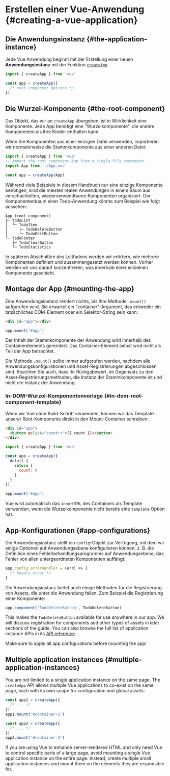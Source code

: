 # Erstellen einer Vue-Anwendung {#creating-a-vue-application}

## Die Anwendungsinstanz {#the-application-instance}

Jede Vue Anwendung beginnt mit der Erstellung einer neuen **Anwendungsinstanz** mit der Funktion [`createApp`](/api/application#createapp).

```js
import { createApp } from 'vue'

const app = createApp({
  /* root component options */
})
```

## Die Wurzel-Komponente {#the-root-component}

Das Objekt, das wir an `createApp` übergeben, ist in Wirklichkeit eine Komponente. Jede App benötigt eine "Wurzelkomponente", die andere Komponenten als ihre Kinder enthalten kann.

Wenn Sie Komponenten aus einer einzigen Datei verwenden, importieren wir normalerweise die Stammkomponente aus einer anderen Datei:

```js
import { createApp } from 'vue'
// import the root component App from a single-file component.
import App from './App.vue'

const app = createApp(App)
```

Während viele Beispiele in diesem Handbuch nur eine einzige Komponente benötigen, sind die meisten realen Anwendungen in einem Baum aus verschachtelten, wiederverwendbaren Komponenten organisiert. Der Komponentenbaum einer Todo-Anwendung könnte zum Beispiel wie folgt aussehen:

```
App (root component)
├─ TodoList
│  └─ TodoItem
│     ├─ TodoDeleteButton
│     └─ TodoEditButton
└─ TodoFooter
   ├─ TodoClearButton
   └─ TodoStatistics
```

In späteren Abschnitten des Leitfadens werden wir erörtern, wie mehrere Komponenten definiert und zusammengesetzt werden können. Vorher werden wir uns darauf konzentrieren, was innerhalb einer einzelnen Komponente geschieht.

## Montage der App {#mounting-the-app}

Eine Anwendungsinstanz rendert nichts, bis ihre Methode `.mount()` aufgerufen wird. Sie erwartet ein "container"-Argument, das entweder ein tatsächliches DOM-Element oder ein Selektor-String sein kann:

```html
<div id="app"></div>
```

```js
app.mount('#app')
```

Der Inhalt der Stammkomponente der Anwendung wird innerhalb des Containerelements gerendert. Das Container-Element selbst wird nicht als Teil der App betrachtet.

Die Methode `.mount()` sollte immer aufgerufen werden, nachdem alle Anwendungskonfigurationen und Asset-Registrierungen abgeschlossen sind. Beachten Sie auch, dass ihr Rückgabewert, im Gegensatz zu den Asset-Registrierungsmethoden, die Instanz der Stammkomponente ist und nicht die Instanz der Anwendung.

### In-DOM-Wurzel-Komponentenvorlage {#in-dom-root-component-template}

Wenn wir Vue ohne Build-Schritt verwenden, können wir das Template unserer Root-Komponente direkt in den Mount-Container schreiben:

```html
<div id="app">
  <button @click="count++">{{ count }}</button>
</div>
```

```js
import { createApp } from 'vue'

const app = createApp({
  data() {
    return {
      count: 0
    }
  }
})

app.mount('#app')
```

Vue wird automatisch das `innerHTML` des Containers als Template verwenden, wenn die Wurzelkomponente nicht bereits eine `template` Option hat.

## App-Konfigurationen {#app-configurations}

Die Anwendungsinstanz stellt ein `config`-Objekt zur Verfügung, mit dem wir einige Optionen auf Anwendungsebene konfigurieren können, z. B. die Definition eines Fehlerbehandlungsprogramms auf Anwendungsebene, das Fehler von allen untergeordneten Komponenten auffängt:

```js
app.config.errorHandler = (err) => {
  /* handle error */
}
```

Die Anwendungsinstanz bietet auch einige Methoden für die Registrierung von Assets, die unter die Anwendung fallen. Zum Beispiel die Registrierung einer Komponente:

```js
app.component('TodoDeleteButton', TodoDeleteButton)
```

This makes the `TodoDeleteButton` available for use anywhere in our app. We will discuss registration for components and other types of assets in later sections of the guide. You can also browse the full list of application instance APIs in its [API reference](/api/application).

Make sure to apply all app configurations before mounting the app!

## Multiple application instances {#multiple-application-instances}

You are not limited to a single application instance on the same page. The `createApp` API allows multiple Vue applications to co-exist on the same page, each with its own scope for configuration and global assets:

```js
const app1 = createApp({
  /* ... */
})
app1.mount('#container-1')

const app2 = createApp({
  /* ... */
})
app2.mount('#container-2')
```

If you are using Vue to enhance server-rendered HTML and only need Vue to control specific parts of a large page, avoid mounting a single Vue application instance on the entire page. Instead, create multiple small application instances and mount them on the elements they are responsible for.
